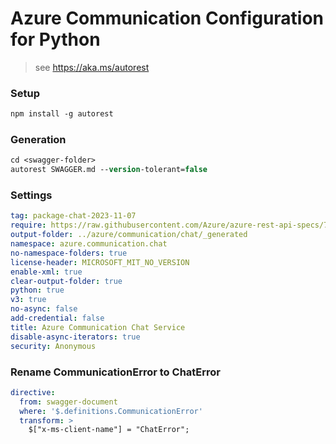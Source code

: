 # Azure Communication Configuration for Python

> see https://aka.ms/autorest

### Setup
```ps
npm install -g autorest
```

### Generation
```ps
cd <swagger-folder>
autorest SWAGGER.md --version-tolerant=false
```

### Settings

```yaml
tag: package-chat-2023-11-07
require: https://raw.githubusercontent.com/Azure/azure-rest-api-specs/731138d0505c02fcee05d7b5a1417fd10ef5efc3/specification/communication/data-plane/Chat/readme.md
output-folder: ../azure/communication/chat/_generated
namespace: azure.communication.chat
no-namespace-folders: true
license-header: MICROSOFT_MIT_NO_VERSION
enable-xml: true
clear-output-folder: true
python: true
v3: true
no-async: false
add-credential: false
title: Azure Communication Chat Service
disable-async-iterators: true
security: Anonymous
```

### Rename CommunicationError to ChatError
```yaml
directive:
  from: swagger-document
  where: '$.definitions.CommunicationError'
  transform: >
    $["x-ms-client-name"] = "ChatError";
```